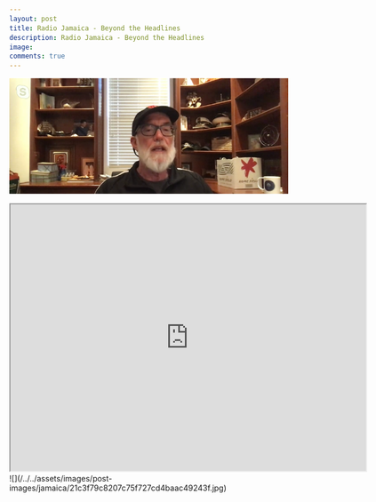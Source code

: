 ```yaml
---
layout: post
title: Radio Jamaica - Beyond the Headlines 
description: Radio Jamaica - Beyond the Headlines
image:
comments: true
---
```

![](/../../assets/images/post-images/jamaica/7a6de22e1b8344a13d935c323686240a.jpg)

<iframe src="https://drive.google.com/file/d/1YzNsxjk3JX7yA7qWsj7J2XUtEM-eb5oY/preview" width="640" height="480"></iframe> ![](/../../assets/images/post-images/jamaica/21c3f79c8207c75f727cd4baac49243f.jpg)

